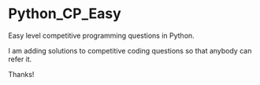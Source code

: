 # Python_CP_Easy
Easy level competitive programming questions in Python.

I am adding solutions to competitive coding questions so that anybody can refer it.

Thanks!
